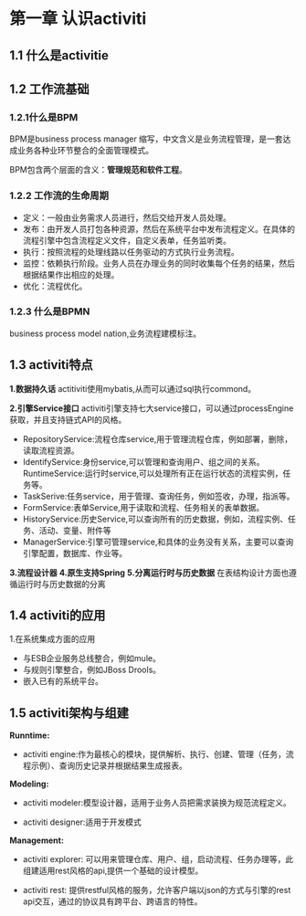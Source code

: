 # 第一章 认识activiti
## 1.1 什么是activitie
## 1.2 工作流基础
### 1.2.1什么是BPM
BPM是business process manager 缩写，中文含义是业务流程管理，是一套达成业务各种业环节整合的全面管理模式。

BPM包含两个层面的含义：**管理规范和软件工程**。

### 1.2.2 工作流的生命周期
- 定义：一般由业务需求人员进行，然后交给开发人员处理。
- 发布：由开发人员打包各种资源，然后在系统平台中发布流程定义。在具体的流程引擎中包含流程定义文件，自定义表单，任务监听类。
- 执行：按照流程的处理线路以任务驱动的方式执行业务流程。
- 监控：依赖执行阶段。业务人员在办理业务的同时收集每个任务的结果，然后根据结果作出相应的处理。
- 优化：流程优化。

### 1.2.3 什么是BPMN
business process model nation,业务流程建模标注。

## 1.3 activiti特点
**1.数据持久话**
actitiviti使用mybatis,从而可以通过sql执行commond。

**2.引擎Service接口**
activiti引擎支持七大service接口，可以通过processEngine获取，并且支持链式API的风格。

- RepositoryService:流程仓库service,用于管理流程仓库，例如部署，删除，读取流程资源。
- IdentifyService:身份service,可以管理和查询用户、组之间的关系。
RuntimeService:运行时service,可以处理所有正在运行状态的流程实例，任务等。
- TaskSerive:任务service，用于管理、查询任务，例如签收，办理，指派等。
- FormService:表单Service,用于读取和流程、任务相关的表单数据。
- HistoryService:历史Service,可以查询所有的历史数据，例如，流程实例、任务、活动、变量、附件等
- ManagerService:引擎可管理service,和具体的业务没有关系，主要可以查询引擎配置，数据库、作业等。

**3.流程设计器**
**4.原生支持Spring**
**5.分离运行时与历史数据**
在表结构设计方面也遵循运行时与历史数据的分离

## 1.4 activiti的应用
1.在系统集成方面的应用
- 与ESB企业服务总线整合，例如mule。
- 与规则引擎整合，例如JBoss Drools。
- 嵌入已有的系统平台。

## 1.5 activiti架构与组建
**Runntime:**
- activiti engine:作为最核心的模块，提供解析、执行、创建、管理（任务，流程示例）、查询历史记录并根据结果生成报表。

**Modeling:**
- activiti modeler:模型设计器，适用于业务人员把需求装换为规范流程定义。

- activiti designer:适用于开发模式


**Management:**
- activiti explorer:
可以用来管理仓库、用户、组，启动流程、任务办理等，此组建适用rest风格的api,提供一个基础的设计模型。

- activiti rest:
提供restful风格的服务，允许客户端以json的方式与引擎的rest api交互，通过的协议具有跨平台、跨语言的特性。



